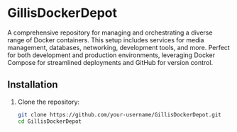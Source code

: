 
# GillisDockerDepot

A comprehensive repository for managing and orchestrating a diverse range of Docker containers. This setup includes services for media management, databases, networking, development tools, and more. Perfect for both development and production environments, leveraging Docker Compose for streamlined deployments and GitHub for version control.

## Installation

1. Clone the repository:
   ```bash
   git clone https://github.com/your-username/GillisDockerDepot.git
   cd GillisDockerDepot